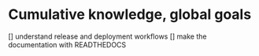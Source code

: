 # Cumulative knowledge, global goals
[] understand release and deployment workflows
[] make the documentation with READTHEDOCS